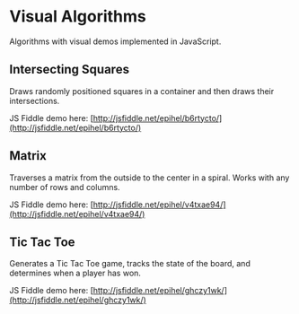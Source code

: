 # Visual Algorithms
Algorithms with visual demos implemented in JavaScript.

## Intersecting Squares
Draws randomly positioned squares in a container and then draws their intersections.

JS Fiddle demo here:
[http://jsfiddle.net/epihel/b6rtycto/](http://jsfiddle.net/epihel/b6rtycto/)

## Matrix
Traverses a matrix from the outside to the center in a spiral. Works with any number of rows and columns.

JS Fiddle demo here:
[http://jsfiddle.net/epihel/v4txae94/](http://jsfiddle.net/epihel/v4txae94/)

## Tic Tac Toe
Generates a Tic Tac Toe game, tracks the state of the board, and determines when a player has won.

JS Fiddle demo here:
[http://jsfiddle.net/epihel/ghczy1wk/](http://jsfiddle.net/epihel/ghczy1wk/)

